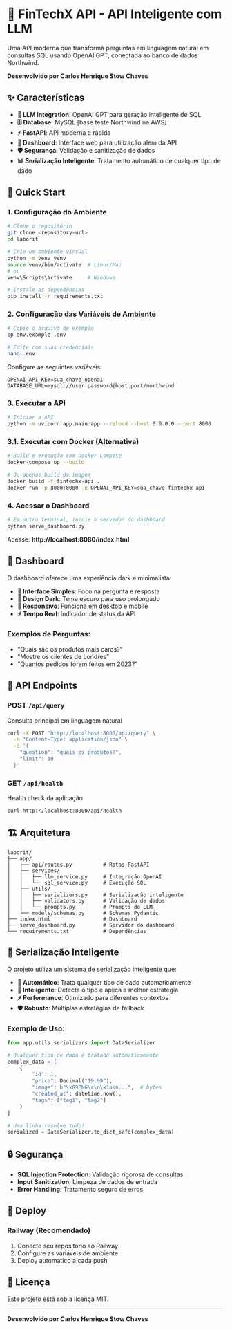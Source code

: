 # 🤖 FinTechX API - API Inteligente com LLM

Uma API moderna que transforma perguntas em linguagem natural em consultas SQL usando OpenAI GPT, conectada ao banco de dados Northwind.

**Desenvolvido por Carlos Henrique Stow Chaves**

## ✨ Características

- **🤖 LLM Integration**: OpenAI GPT para geração inteligente de SQL
- **🗄️ Database**: MySQL [base teste Northwind na AWS]
- **⚡ FastAPI**: API moderna e rápida
- **🎨 Dashboard**: Interface web para utilização alem da API
- **🛡️ Segurança**: Validação e sanitização de dados
- **📊 Serialização Inteligente**: Tratamento automático de qualquer tipo de dado

## 🚀 Quick Start

### 1. Configuração do Ambiente

```bash
# Clone o repositório
git clone <repository-url>
cd laborit

# Crie um ambiente virtual
python -m venv venv
source venv/bin/activate  # Linux/Mac
# ou
venv\Scripts\activate     # Windows

# Instale as dependências
pip install -r requirements.txt
```

### 2. Configuração das Variáveis de Ambiente

```bash
# Copie o arquivo de exemplo
cp env.example .env

# Edite com suas credenciais
nano .env
```

Configure as seguintes variáveis:
```env
OPENAI_API_KEY=sua_chave_openai
DATABASE_URL=mysql://user:password@host:port/northwind
```

### 3. Executar a API

```bash
# Iniciar a API
python -m uvicorn app.main:app --reload --host 0.0.0.0 --port 8000
```

### 3.1. Executar com Docker (Alternativa)

```bash
# Build e execução com Docker Compose
docker-compose up --build

# Ou apenas build da imagem
docker build -t fintechx-api .
docker run -p 8000:8000 -e OPENAI_API_KEY=sua_chave fintechx-api
```

### 4. Acessar o Dashboard

```bash
# Em outro terminal, inicie o servidor do dashboard
python serve_dashboard.py
```

Acesse: **http://localhost:8080/index.html**

## 🎨 Dashboard

O dashboard oferece uma experiência dark e minimalista:

- **💬 Interface Simples**: Foco na pergunta e resposta
- **🎨 Design Dark**: Tema escuro para uso prolongado
- **📱 Responsivo**: Funciona em desktop e mobile
- **⚡ Tempo Real**: Indicador de status da API

### Exemplos de Perguntas:

- "Quais são os produtos mais caros?"
- "Mostre os clientes de Londres"
- "Quantos pedidos foram feitos em 2023?"

## 🔧 API Endpoints

### POST `/api/query`
Consulta principal em linguagem natural

```bash
curl -X POST "http://localhost:8000/api/query" \
  -H "Content-Type: application/json" \
  -d '{
    "question": "quais os produtos?",
    "limit": 10
  }'
```

### GET `/api/health`
Health check da aplicação

```bash
curl http://localhost:8000/api/health
```

## 🏗️ Arquitetura

```
laborit/
├── app/
│   ├── api/routes.py          # Rotas FastAPI
│   ├── services/
│   │   ├── llm_service.py     # Integração OpenAI
│   │   └── sql_service.py     # Execução SQL
│   ├── utils/
│   │   ├── serializers.py     # Serialização inteligente
│   │   ├── validators.py      # Validação de dados
│   │   └── prompts.py         # Prompts do LLM
│   └── models/schemas.py      # Schemas Pydantic
├── index.html                 # Dashboard
├── serve_dashboard.py         # Servidor do dashboard
└── requirements.txt           # Dependências
```

## 🚀 Serialização Inteligente

O projeto utiliza um sistema de serialização inteligente que:

- **🔄 Automático**: Trata qualquer tipo de dado automaticamente
- **🧠 Inteligente**: Detecta o tipo e aplica a melhor estratégia
- **⚡ Performance**: Otimizado para diferentes contextos
- **🛡️ Robusto**: Múltiplas estratégias de fallback

### Exemplo de Uso:

```python
from app.utils.serializers import DataSerializer

# Qualquer tipo de dado é tratado automaticamente
complex_data = [
    {
        "id": 1,
        "price": Decimal("19.99"),
        "image": b"\x89PNG\r\n\x1a\n...",  # bytes
        "created_at": datetime.now(),
        "tags": ["tag1", "tag2"]
    }
]

# Uma linha resolve tudo!
serialized = DataSerializer.to_dict_safe(complex_data)
```

## 🔒 Segurança

- **SQL Injection Protection**: Validação rigorosa de consultas
- **Input Sanitization**: Limpeza de dados de entrada
- **Error Handling**: Tratamento seguro de erros

## 🚀 Deploy

### Railway (Recomendado)

1. Conecte seu repositório ao Railway
2. Configure as variáveis de ambiente
3. Deploy automático a cada push

## 📝 Licença

Este projeto está sob a licença MIT.

---

**Desenvolvido por Carlos Henrique Stow Chaves**

